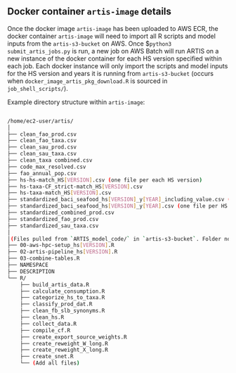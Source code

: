 ## Docker container `artis-image` details

Once the docker image `artis-image` has been uploaded to AWS ECR, the docker container `artis-image` will need to import all R scripts and model inputs from the `artis-s3-bucket` on AWS. Once $`python3 submit_artis_jobs.py` is run, a new job on AWS Batch will run ARTIS on a new instance of the docker container for each HS version specified within each job. Each docker instance will only import the scripts and model inputs for the HS version and years it is running from `artis-s3-bucket` (occurs when `docker_image_artis_pkg_download.R` is sourced in `job_shell_scripts/`).

Example directory structure within `artis-image`:

```sh

/home/ec2-user/artis/
│
├── clean_fao_prod.csv
├── clean_fao_taxa.csv
├── clean_sau_prod.csv
├── clean_sau_taxa.csv
├── clean_taxa combined.csv
├── code_max_resolved.csv
├── fao_annual_pop.csv
├── hs-hs-match_HS[VERSION].csv (one file per each HS version)
├── hs-taxa-CF_strict-match_HS[VERSION].csv 
├── hs-taxa-match_HS[VERSION].csv
├── standardized_baci_seafood_hs[VERSION]_y[YEAR]_including_value.csv (one file per HS version/year combination)
├── standardized_baci_seafood_hs[VERSION]_y[YEAR].csv (one file per HS version/year combination)
├── standardized_combined_prod.csv
├── standardized_fao_prod.csv
├── standardized_sau_taxa.csv
│
│(Files pulled from `ARTIS_model_code/` in `artis-s3-bucket`. Folder not retained)
├── 00-aws-hpc-setup_hs[VERSION].R
├── 02-artis-pipeline_hs[VERSION].R
├── 03-combine-tables.R
├── NAMESPACE
├── DESCRIPTION
└── R/
    ├── build_artis_data.R
    ├── calculate_consumption.R
    ├── categorize_hs_to_taxa.R
    ├── classify_prod_dat.R
    ├── clean_fb_slb_synonyms.R
    ├── clean_hs.R
    ├── collect_data.R
    ├── compile_cf.R
    ├── create_export_source_weights.R
    ├── create_reweight_W_long.R
    ├── create_reweight_X_long.R
    ├── create_snet.R
    └── (Add all files)

```